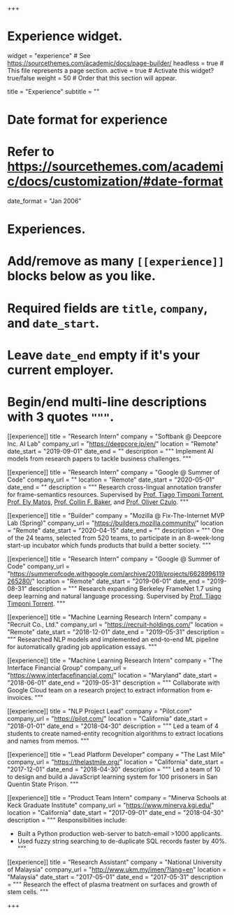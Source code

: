 +++
# Experience widget.
widget = "experience"  # See https://sourcethemes.com/academic/docs/page-builder/
headless = true  # This file represents a page section.
active = true  # Activate this widget? true/false
weight = 50  # Order that this section will appear.

title = "Experience"
subtitle = ""

# Date format for experience
#   Refer to https://sourcethemes.com/academic/docs/customization/#date-format
date_format = "Jan 2006"

# Experiences.
#   Add/remove as many `[[experience]]` blocks below as you like.
#   Required fields are `title`, `company`, and `date_start`.
#   Leave `date_end` empty if it's your current employer.
#   Begin/end multi-line descriptions with 3 quotes `"""`.

[[experience]]
  title = "Research Intern"
  company = "Softbank @ Deepcore Inc. AI Lab"
  company_url = "https://deepcore.jp/en/"
  location = "Remote"
  date_start = "2019-09-01"
  date_end = ""
  description = """
  Implement AI models from research papers to tackle business challenges.
  """

[[experience]]
  title = "Research Intern"
  company = "Google @ Summer of Code"
  company_url = ""
  location = "Remote"
  date_start = "2020-05-01"
  date_end = ""
  description = """
  Research cross-lingual annotation transfer for frame-semantics resources. Supervised by [Prof. Tiago Timponi Torrent](https://www.tiagotorrent.com/), [Prof. Ely Matos](https://ufjf-br.academia.edu/ElyMatos), [Prof. Collin F. Baker](https://www.icsi.berkeley.edu/icsi/people/collinb), and [Prof. Oliver Czulo](https://home.uni-leipzig.de/czulo/).
  """
  
[[experience]]
  title = "Builder"
  company = "Mozilla @ Fix-The-Internet MVP Lab (Spring)"
  company_url = "https://builders.mozilla.community/"
  location = "Remote"
  date_start = "2020-04-15"
  date_end = ""
  description = """
  One of the 24 teams, selected from 520 teams, to participate in an 8-week-long start-up incubator which funds products that build a better society.
  """


[[experience]]
  title = "Research Intern"
  company = "Google @ Summer of Code"
  company_url = "https://summerofcode.withgoogle.com/archive/2019/projects/6628996119265280/"
  location = "Remote"
  date_start = "2019-06-01"
  date_end = "2019-08-31"
  description = """
  Research expanding Berkeley FrameNet 1.7 using deep learning and natural language processing. Supervised by [Prof. Tiago Timponi Torrent](https://www.tiagotorrent.com/).
  """

[[experience]]
  title = "Machine Learning Research Intern"
  company = "Recruit Co., Ltd."
  company_url = "https://recruit-holdings.com/"
  location = "Remote"
  date_start = "2018-12-01"
  date_end = "2019-05-31"
  description = """
  Researched NLP models and implemented an end-to-end ML pipeline for automatically grading job application essays.
  """

[[experience]]
  title = "Machine Learning Research Intern"
  company = "The Interface Financial Group"
  company_url = "https://www.interfacefinancial.com/"
  location = "Maryland"
  date_start = "2018-06-01"
  date_end = "2019-05-31"
  description = """
  Collaborate with Google Cloud team on a research project to extract information from e-invoices.
  """

[[experience]]
  title = "NLP Project Lead"
  company = "Pilot.com"
  company_url = "https://pilot.com/"
  location = "California"
  date_start = "2018-01-01"
  date_end = "2018-04-30"
  description = """
  Led a team of 4 students to create named-entity recognition algorithms to extract locations and names from memos.
  """

[[experience]]
  title = "Lead Platform Developer"
  company = "The Last Mile"
  company_url = "https://thelastmile.org/"
  location = "California"
  date_start = "2017-12-01"
  date_end = "2018-04-30"
  description = """
  Led a team of 10 to design and build a JavaScript learning system for 100 prisoners in San Quentin State Prison.
  """

[[experience]]
  title = "Product Team Intern"
  company = "Minerva Schools at Keck Graduate Institute"
  company_url = "https://www.minerva.kgi.edu/"
  location = "California"
  date_start = "2017-09-01"
  date_end = "2018-04-30"
  description = """
  Responsibilities include:
  * Built a Python production web-server to batch-email >1000 applicants.
  * Used fuzzy string searching to de-duplicate SQL records faster by 40%.
  """
  
[[experience]]
  title = "Research Assistant"
  company = "National University of Malaysia"
  company_url = "http://www.ukm.my/imen/?lang=en"
  location = "Malaysia"
  date_start = "2017-05-01"
  date_end = "2017-05-31"
  description = """
  Research the effect of plasma treatment on surfaces and growth of stem cells.
  """

+++
